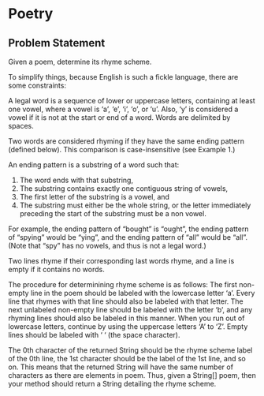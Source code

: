 # Poetry

## Problem Statement

Given a poem, determine its rhyme scheme.

To simplify things, because English is such a fickle language, there are some constraints:

A legal word is a sequence of lower or uppercase letters, containing at least one vowel, where a vowel is ‘a’, ‘e’, ‘i’, ‘o’, or ‘u’. Also, ‘y’ is considered a vowel if it is not at the start or end of a word. Words are delimited by spaces.

Two words are considered rhyming if they have the same ending pattern (defined below). This comparison is case-insensitive (see Example 1.)

An ending pattern is a substring of a word such that:

1. The word ends with that substring,
2. The substring contains exactly one contiguous string of vowels,
3. The first letter of the substring is a vowel, and
4. The substring must either be the whole string, or the letter immediately preceding the start of the substring must be a non vowel.

For example, the ending pattern of “bought” is “ought”, the ending pattern of “spying” would be “ying”, and the ending pattern of “all” would be “all”. (Note that “spy” has no vowels, and thus is not a legal word.)

Two lines rhyme if their corresponding last words rhyme, and a line is empty if it contains no words.

The procedure for determinining rhyme scheme is as follows: The first non-empty line in the poem should be labeled with the lowercase letter ‘a’. Every line that rhymes with that line should also be labeled with that letter. The next unlabeled non-empty line should be labeled with the letter ‘b’, and any rhyming lines should also be labeled in this manner. When you run out of lowercase letters, continue by using the uppercase letters ‘A’ to ‘Z’. Empty lines should be labeled with ‘ ‘ (the space character).

The 0th character of the returned String should be the rhyme scheme label of the 0th line, the 1st character should be the label of the 1st line, and so on. This means that the returned String will have the same number of characters as there are elements in poem. Thus, given a String[] poem, then your method should return a String detailing the rhyme scheme.